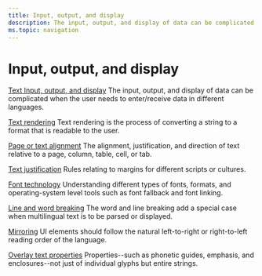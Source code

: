 ```yaml
---
title: Input, output, and display
description: The input, output, and display of data can be complicated when the user needs to enter/receive data in different languages.
ms.topic: navigation
---
```


# Input, output, and display

[Text Input, output, and display](text-input.md)
The input, output, and display of data can be complicated when the user needs to enter/receive data in different languages.

[Text rendering](text-rendering.md)
Text rendering is the process of converting a string to a format that is readable to the user.

[Page or text alignment](page-or-text-alignment.md)
The alignment, justification, and direction of text relative to a page, column, table, cell, or tab.

[Text justification](text-justification.md)
Rules relating to margins for different scripts or cultures.

[Font technology](font-technology.md)
Understanding different types of fonts, formats, and operating-system level tools such as font fallback and font linking.

[Line and word breaking](line-and-word-breaking.md)
The word and line breaking add a special case when multilingual text is to be parsed or displayed.

[Mirroring](mirroring.md)
UI elements should follow the natural left-to-right or right-to-left reading order of the language.

[Overlay text properties](overlay.md)
Properties--such as phonetic guides, emphasis, and enclosures--not just of individual glyphs but entire strings.

<!-- UNRESOLVED PAGES
[Capitalization, upper-casing, and lower-casing](https://msdn.microsoft.com/library/mt662330)  
When creating a locale–aware application, you'll need to consider handling of linguistic nuances. These nuances might seem trivial, but could have a large impact on application design and functionality. 

[Fonts](https://msdn.microsoft.com/library/mt662331)  
One of the biggest challenges in enabling the operating system for international character sets is the ability to select and display the right character or glyph.

[Complex scripts awareness](https://msdn.microsoft.com/library/mt662335)
All language versions of Windows are enabled for all supported languages, thereby empowering applications that use Unicode as their encoding model to handle mixed text from any of the supported scripts.
-->
